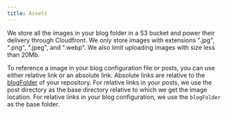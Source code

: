 ```yaml
---
title: Assets
---
```


We store all the images in your blog folder in a S3 bucket and power their delivery through Cloudfront. We only store images with extensions ".jpg", ".png", ".jpeg", and ".webp". We also limit uploading images with size less than 20Mb.

To reference a image in your blog configuration file or posts, you can use either relative link or an absolute link. Absolute links are relative to the [blogFolder](/docs/blog-configuration#blog-folder) of your repository. For relative links in your posts, we use the post directory as the base directory relative to which we get the image location. For relative links in your blog configuration, we use the `blogFolder` as the base folder.
